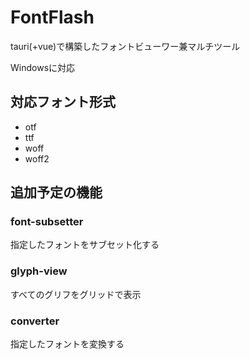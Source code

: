 # FontFlash

tauri(+vue)で構築したフォントビューワー兼マルチツール

Windowsに対応

## 対応フォント形式

- otf
- ttf
- woff
- woff2

## 追加予定の機能

### font-subsetter
指定したフォントをサブセット化する

### glyph-view

すべてのグリフをグリッドで表示

### converter

指定したフォントを変換する

